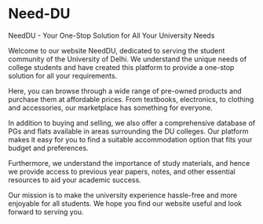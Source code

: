 # Need-DU

NeedDU - Your One-Stop Solution for All Your University Needs

Welcome to our website NeedDU, dedicated to serving the student community of the University of Delhi. We understand the unique needs of college students and have created this platform to provide a one-stop solution for all your requirements.

Here, you can browse through a wide range of pre-owned products and purchase them at affordable prices. From textbooks, electronics, to clothing and accessories, our marketplace has something for everyone.

In addition to buying and selling, we also offer a comprehensive database of PGs and flats available in areas surrounding the DU colleges. Our platform makes it easy for you to find a suitable accommodation option that fits your budget and preferences.

Furthermore, we understand the importance of study materials, and hence we provide access to previous year papers, notes, and other essential resources to aid your academic success.

Our mission is to make the university experience hassle-free and more enjoyable for all students. We hope you find our website useful and look forward to serving you.
